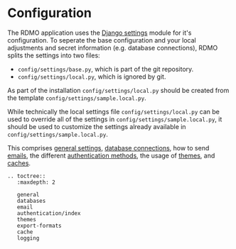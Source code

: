 # Configuration

The RDMO application uses the [Django settings](https://docs.djangoproject.com/en/1.10/topics/settings) module for it's configuration. To seperate the base configuration and your local adjustments and secret information (e.g. database connections), RDMO splits the settings into two files:

* `config/settings/base.py`, which is part of the git repository.
* `config/settings/local.py`, which is ignored by git.

As part of the installation `config/settings/local.py` should be created from the template `config/settings/sample.local.py`.

While technically the local settings file `config/settings/local.py` can be used to override all of the settings in `config/settings/sample.local.py`, it should be used to customize the settings already available in `config/settings/sample.local.py`.

This comprises [general settings](/configuration/general.html), [database connections](/configuration/databases.html), how to send [emails](/configuration/email.html), the different [authentication methods](/configuration/authentication/index.html), the usage of [themes](/configuration/themes.html), and [caches](/configuration/cache.html).

```eval_rst
.. toctree::
   :maxdepth: 2

   general
   databases
   email
   authentication/index
   themes
   export-formats
   cache
   logging
```
